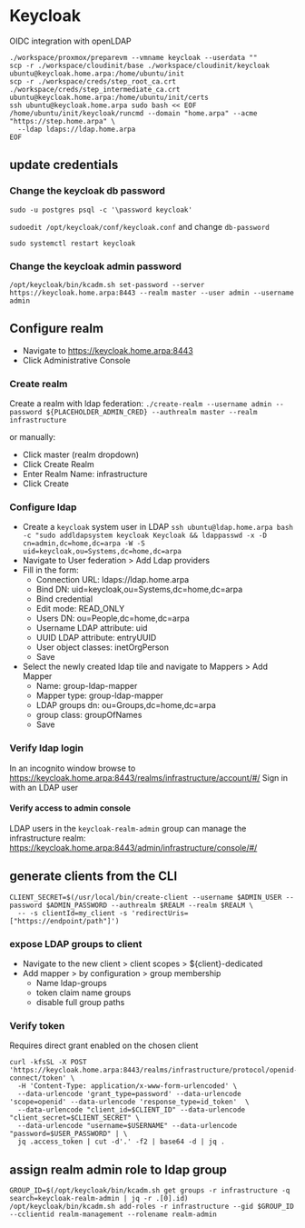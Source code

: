 # Keycloak

OIDC integration with openLDAP
```
./workspace/proxmox/preparevm --vmname keycloak --userdata ""
scp -r ./workspace/cloudinit/base ./workspace/cloudinit/keycloak ubuntu@keycloak.home.arpa:/home/ubuntu/init
scp -r ./workspace/creds/step_root_ca.crt ./workspace/creds/step_intermediate_ca.crt ubuntu@keycloak.home.arpa:/home/ubuntu/init/certs
ssh ubuntu@keycloak.home.arpa sudo bash << EOF
/home/ubuntu/init/keycloak/runcmd --domain "home.arpa" --acme "https://step.home.arpa" \
  --ldap ldaps://ldap.home.arpa
EOF
```

## update credentials
### Change the keycloak db password
`sudo -u postgres psql -c '\password keycloak'`

`sudoedit /opt/keycloak/conf/keycloak.conf` and change `db-password`

`sudo systemctl restart keycloak`

### Change the keycloak admin password
`/opt/keycloak/bin/kcadm.sh set-password --server https://keycloak.home.arpa:8443 --realm master --user admin --username admin`

## Configure realm
* Navigate to https://keycloak.home.arpa:8443
* Click Administrative Console

### Create realm

Create a realm with ldap federation:
`./create-realm --username admin --password ${PLACEHOLDER_ADMIN_CRED} --authrealm master --realm infrastructure`

or manually:
* Click master (realm dropdown)
* Click Create Realm
* Enter Realm Name: infrastructure
* Click Create

### Configure ldap
* Create a `keycloak` system user in LDAP
  `ssh ubuntu@ldap.home.arpa bash -c "sudo addldapsystem keycloak Keycloak && ldappasswd -x -D cn=admin,dc=home,dc=arpa -W -S uid=keycloak,ou=Systems,dc=home,dc=arpa`
* Navigate to User federation > Add Ldap providers
* Fill in the form:
  * Connection URL: ldaps://ldap.home.arpa
  * Bind DN: uid=keycloak,ou=Systems,dc=home,dc=arpa
  * Bind credential
  * Edit mode: READ_ONLY
  * Users DN: ou=People,dc=home,dc=arpa
  * Username LDAP attribute: uid
  * UUID LDAP attribute: entryUUID
  * User object classes: inetOrgPerson
  * Save
* Select the newly created ldap tile and navigate to Mappers > Add Mapper
  * Name: group-ldap-mapper
  * Mapper type: group-ldap-mapper
  * LDAP groups dn: ou=Groups,dc=home,dc=arpa
  * group class: groupOfNames
  * Save

### Verify ldap login

In an incognito window browse to https://keycloak.home.arpa:8443/realms/infrastructure/account/#/
Sign in with an LDAP user

#### Verify access to admin console
LDAP users in the `keycloak-realm-admin` group can manage the infrastructure realm:
https://keycloak.home.arpa:8443/admin/infrastructure/console/#/

## generate clients from the CLI
```
CLIENT_SECRET=$(/usr/local/bin/create-client --username $ADMIN_USER --password $ADMIN_PASSWORD --authrealm $REALM --realm $REALM \
  -- -s clientId=my_client -s 'redirectUris=["https://endpoint/path"]')
```

### expose LDAP groups to client
* Navigate to the new client > client scopes > ${client}-dedicated
* Add mapper > by configuration > group membership
    * Name ldap-groups
    * token claim name groups
    * disable full group paths

### Verify token
Requires direct grant enabled on the chosen client
```
curl -kfsSL -X POST 'https://keycloak.home.arpa:8443/realms/infrastructure/protocol/openid-connect/token' \
  -H 'Content-Type: application/x-www-form-urlencoded' \
  --data-urlencode 'grant_type=password' --data-urlencode 'scope=openid' --data-urlencode 'response_type=id_token'  \
  --data-urlencode "client_id=$CLIENT_ID" --data-urlencode "client_secret=$CLIENT_SECRET" \
  --data-urlencode "username=$USERNAME" --data-urlencode "password=$USER_PASSWORD" | \
  jq .access_token | cut -d'.' -f2 | base64 -d | jq .
```

## assign realm admin role to ldap group
```
GROUP_ID=$(/opt/keycloak/bin/kcadm.sh get groups -r infrastructure -q search=keycloak-realm-admin | jq -r .[0].id)
/opt/keycloak/bin/kcadm.sh add-roles -r infrastructure --gid $GROUP_ID --cclientid realm-management --rolename realm-admin
```